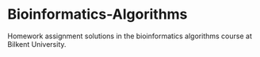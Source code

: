 # Bioinformatics-Algorithms

Homework assignment solutions in the bioinformatics algorithms course at Bilkent University.
